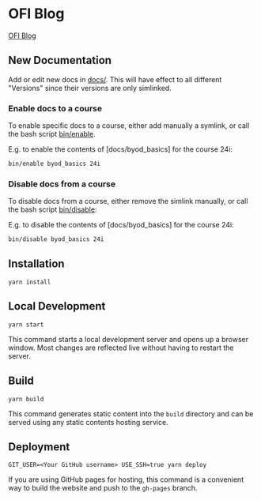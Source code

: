 # OFI Blog

[OFI Blog](https://lebalz.github.io/ofi-blog)

## New Documentation

Add or edit new docs in [docs/](). This will have effect to all different "Versions" since their versions are only simlinked.

### Enable docs to a course

To enable specific docs to a course, either add manually a symlink, or call the bash script [bin/enable](bin/enable).

E.g. to enable the contents of [docs/byod_basics] for the course 24i:

```sh
bin/enable byod_basics 24i
```

### Disable docs from a course

To disable docs from a course, either remove the simlink manually, or call the bash script [bin/disable](bin/disable):

E.g. to disable the contents of [docs/byod_basics] for the course 24i:

```sh
bin/disable byod_basics 24i
```

## Installation

```console
yarn install
```

## Local Development

```console
yarn start
```

This command starts a local development server and opens up a browser window. Most changes are reflected live without having to restart the server.

## Build

```console
yarn build
```

This command generates static content into the `build` directory and can be served using any static contents hosting service.

## Deployment

```console
GIT_USER=<Your GitHub username> USE_SSH=true yarn deploy
```

If you are using GitHub pages for hosting, this command is a convenient way to build the website and push to the `gh-pages` branch.
